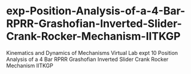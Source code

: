 # exp-Position-Analysis-of-a-4-Bar-RPRR-Grashofian-Inverted-Slider-Crank-Rocker-Mechanism-IITKGP
Kinematics and Dynamics of Mechanisms Virtual Lab expt 10 Position Analysis of a 4 Bar RPRR Grashofian Inverted Slider Crank Rocker Mechanism IITKGP
